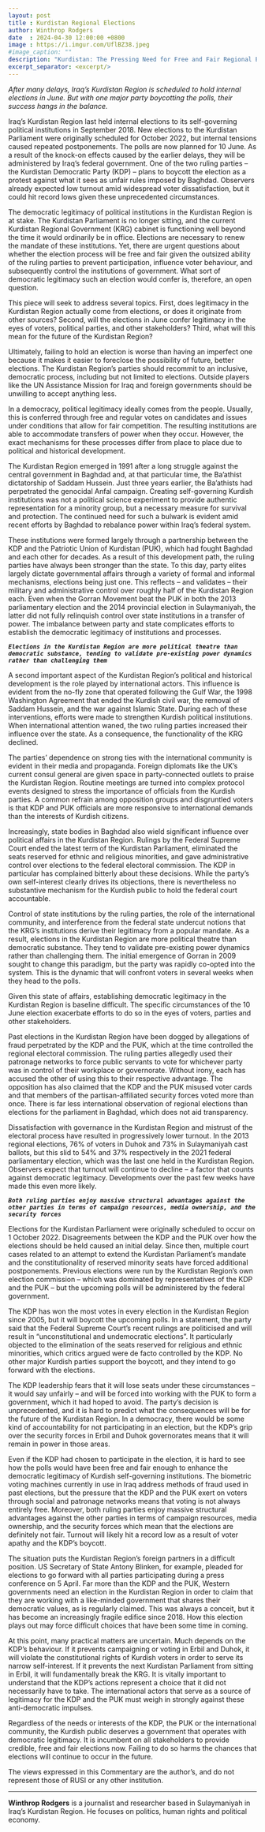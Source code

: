 ```yaml
---
layout: post
title : Kurdistan Regional Elections
author: Winthrop Rodgers
date  : 2024-04-30 12:00:00 +0800
image : https://i.imgur.com/UflBZ38.jpeg
#image_caption: ""
description: "Kurdistan: The Pressing Need for Free and Fair Regional Elections"
excerpt_separator: <excerpt/>
---
```


_After many delays, Iraq’s Kurdistan Region is scheduled to hold internal elections in June. But with one major party boycotting the polls, their success hangs in the balance._

<excerpt/>

Iraq’s Kurdistan Region last held internal elections to its self-governing political institutions in September 2018. New elections to the Kurdistan Parliament were originally scheduled for October 2022, but internal tensions caused repeated postponements. The polls are now planned for 10 June. As a result of the knock-on effects caused by the earlier delays, they will be administered by Iraq’s federal government. One of the two ruling parties – the Kurdistan Democratic Party (KDP) – plans to boycott the election as a protest against what it sees as unfair rules imposed by Baghdad. Observers already expected low turnout amid widespread voter dissatisfaction, but it could hit record lows given these unprecedented circumstances.

The democratic legitimacy of political institutions in the Kurdistan Region is at stake. The Kurdistan Parliament is no longer sitting, and the current Kurdistan Regional Government (KRG) cabinet is functioning well beyond the time it would ordinarily be in office. Elections are necessary to renew the mandate of these institutions. Yet, there are urgent questions about whether the election process will be free and fair given the outsized ability of the ruling parties to prevent participation, influence voter behaviour, and subsequently control the institutions of government. What sort of democratic legitimacy such an election would confer is, therefore, an open question.

This piece will seek to address several topics. First, does legitimacy in the Kurdistan Region actually come from elections, or does it originate from other sources? Second, will the elections in June confer legitimacy in the eyes of voters, political parties, and other stakeholders? Third, what will this mean for the future of the Kurdistan Region?

Ultimately, failing to hold an election is worse than having an imperfect one because it makes it easier to foreclose the possibility of future, better elections. The Kurdistan Region’s parties should recommit to an inclusive, democratic process, including but not limited to elections. Outside players like the UN Assistance Mission for Iraq and foreign governments should be unwilling to accept anything less.

In a democracy, political legitimacy ideally comes from the people. Usually, this is conferred through free and regular votes on candidates and issues under conditions that allow for fair competition. The resulting institutions are able to accommodate transfers of power when they occur. However, the exact mechanisms for these processes differ from place to place due to political and historical development.

The Kurdistan Region emerged in 1991 after a long struggle against the central government in Baghdad and, at that particular time, the Ba’athist dictatorship of Saddam Hussein. Just three years earlier, the Ba’athists had perpetrated the genocidal Anfal campaign. Creating self-governing Kurdish institutions was not a political science experiment to provide authentic representation for a minority group, but a necessary measure for survival and protection. The continued need for such a bulwark is evident amid recent efforts by Baghdad to rebalance power within Iraq’s federal system.

These institutions were formed largely through a partnership between the KDP and the Patriotic Union of Kurdistan (PUK), which had fought Baghdad and each other for decades. As a result of this development path, the ruling parties have always been stronger than the state. To this day, party elites largely dictate governmental affairs through a variety of formal and informal mechanisms, elections being just one. This reflects – and validates – their military and administrative control over roughly half of the Kurdistan Region each. Even when the Gorran Movement beat the PUK in both the 2013 parliamentary election and the 2014 provincial election in Sulaymaniyah, the latter did not fully relinquish control over state institutions in a transfer of power. The imbalance between party and state complicates efforts to establish the democratic legitimacy of institutions and processes.

___`Elections in the Kurdistan Region are more political theatre than democratic substance, tending to validate pre-existing power dynamics rather than challenging them`___

A second important aspect of the Kurdistan Region’s political and historical development is the role played by international actors. This influence is evident from the no-fly zone that operated following the Gulf War, the 1998 Washington Agreement that ended the Kurdish civil war, the removal of Saddam Hussein, and the war against Islamic State. During each of these interventions, efforts were made to strengthen Kurdish political institutions. When international attention waned, the two ruling parties increased their influence over the state. As a consequence, the functionality of the KRG declined.

The parties’ dependence on strong ties with the international community is evident in their media and propaganda. Foreign diplomats like the UK’s current consul general are given space in party-connected outlets to praise the Kurdistan Region. Routine meetings are turned into complex protocol events designed to stress the importance of officials from the Kurdish parties. A common refrain among opposition groups and disgruntled voters is that KDP and PUK officials are more responsive to international demands than the interests of Kurdish citizens.

Increasingly, state bodies in Baghdad also wield significant influence over political affairs in the Kurdistan Region. Rulings by the Federal Supreme Court ended the latest term of the Kurdistan Parliament, eliminated the seats reserved for ethnic and religious minorities, and gave administrative control over elections to the federal electoral commission. The KDP in particular has complained bitterly about these decisions. While the party’s own self-interest clearly drives its objections, there is nevertheless no substantive mechanism for the Kurdish public to hold the federal court accountable.

Control of state institutions by the ruling parties, the role of the international community, and interference from the federal state undercut notions that the KRG’s institutions derive their legitimacy from a popular mandate. As a result, elections in the Kurdistan Region are more political theatre than democratic substance. They tend to validate pre-existing power dynamics rather than challenging them. The initial emergence of Gorran in 2009 sought to change this paradigm, but the party was rapidly co-opted into the system. This is the dynamic that will confront voters in several weeks when they head to the polls.

Given this state of affairs, establishing democratic legitimacy in the Kurdistan Region is baseline difficult. The specific circumstances of the 10 June election exacerbate efforts to do so in the eyes of voters, parties and other stakeholders.

Past elections in the Kurdistan Region have been dogged by allegations of fraud perpetrated by the KDP and the PUK, which at the time controlled the regional electoral commission. The ruling parties allegedly used their patronage networks to force public servants to vote for whichever party was in control of their workplace or governorate. Without irony, each has accused the other of using this to their respective advantage. The opposition has also claimed that the KDP and the PUK misused voter cards and that members of the partisan-affiliated security forces voted more than once. There is far less international observation of regional elections than elections for the parliament in Baghdad, which does not aid transparency.

Dissatisfaction with governance in the Kurdistan Region and mistrust of the electoral process have resulted in progressively lower turnout. In the 2013 regional elections, 76% of voters in Duhok and 73% in Sulaymaniyah cast ballots, but this slid to 54% and 37% respectively in the 2021 federal parliamentary election, which was the last one held in the Kurdistan Region. Observers expect that turnout will continue to decline – a factor that counts against democratic legitimacy. Developments over the past few weeks have made this even more likely.

___`Both ruling parties enjoy massive structural advantages against the other parties in terms of campaign resources, media ownership, and the security forces`___

Elections for the Kurdistan Parliament were originally scheduled to occur on 1 October 2022. Disagreements between the KDP and the PUK over how the elections should be held caused an initial delay. Since then, multiple court cases related to an attempt to extend the Kurdistan Parliament’s mandate and the constitutionality of reserved minority seats have forced additional postponements. Previous elections were run by the Kurdistan Region’s own election commission – which was dominated by representatives of the KDP and the PUK – but the upcoming polls will be administered by the federal government.

The KDP has won the most votes in every election in the Kurdistan Region since 2005, but it will boycott the upcoming polls. In a statement, the party said that the Federal Supreme Court’s recent rulings are politicised and will result in “unconstitutional and undemocratic elections”. It particularly objected to the elimination of the seats reserved for religious and ethnic minorities, which critics argued were de facto controlled by the KDP. No other major Kurdish parties support the boycott, and they intend to go forward with the elections.

The KDP leadership fears that it will lose seats under these circumstances – it would say unfairly – and will be forced into working with the PUK to form a government, which it had hoped to avoid. The party’s decision is unprecedented, and it is hard to predict what the consequences will be for the future of the Kurdistan Region. In a democracy, there would be some kind of accountability for not participating in an election, but the KDP’s grip over the security forces in Erbil and Duhok governorates means that it will remain in power in those areas.

Even if the KDP had chosen to participate in the election, it is hard to see how the polls would have been free and fair enough to enhance the democratic legitimacy of Kurdish self-governing institutions. The biometric voting machines currently in use in Iraq address methods of fraud used in past elections, but the pressure that the KDP and the PUK exert on voters through social and patronage networks means that voting is not always entirely free. Moreover, both ruling parties enjoy massive structural advantages against the other parties in terms of campaign resources, media ownership, and the security forces which mean that the elections are definitely not fair. Turnout will likely hit a record low as a result of voter apathy and the KDP’s boycott.

The situation puts the Kurdistan Region’s foreign partners in a difficult position. US Secretary of State Antony Blinken, for example, pleaded for elections to go forward with all parties participating during a press conference on 5 April. Far more than the KDP and the PUK, Western governments need an election in the Kurdistan Region in order to claim that they are working with a like-minded government that shares their democratic values, as is regularly claimed. This was always a conceit, but it has become an increasingly fragile edifice since 2018. How this election plays out may force difficult choices that have been some time in coming.

At this point, many practical matters are uncertain. Much depends on the KDP’s behaviour. If it prevents campaigning or voting in Erbil and Duhok, it will violate the constitutional rights of Kurdish voters in order to serve its narrow self-interest. If it prevents the next Kurdistan Parliament from sitting in Erbil, it will fundamentally break the KRG. It is vitally important to understand that the KDP’s actions represent a choice that it did not necessarily have to take. The international actors that serve as a source of legitimacy for the KDP and the PUK must weigh in strongly against these anti-democratic impulses.

Regardless of the needs or interests of the KDP, the PUK or the international community, the Kurdish public deserves a government that operates with democratic legitimacy. It is incumbent on all stakeholders to provide credible, free and fair elections now. Failing to do so harms the chances that elections will continue to occur in the future.

The views expressed in this Commentary are the author’s, and do not represent those of RUSI or any other institution.

---

__Winthrop Rodgers__ is a journalist and researcher based in Sulaymaniyah in Iraq’s Kurdistan Region. He focuses on politics, human rights and political economy.
